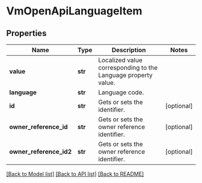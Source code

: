 # VmOpenApiLanguageItem

## Properties
Name | Type | Description | Notes
------------ | ------------- | ------------- | -------------
**value** | **str** | Localized value corresponding to the Language property value. | 
**language** | **str** | Language code. | 
**id** | **str** | Gets or sets the identifier. | [optional] 
**owner_reference_id** | **str** | Gets or sets the owner reference identifier. | [optional] 
**owner_reference_id2** | **str** | Gets or sets the owner reference identifier. | [optional] 

[[Back to Model list]](../README.md#documentation-for-models) [[Back to API list]](../README.md#documentation-for-api-endpoints) [[Back to README]](../README.md)

